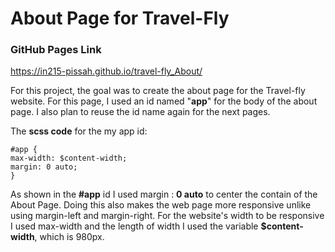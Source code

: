 # About Page for Travel-Fly

### GitHub Pages Link

https://in215-pissah.github.io/travel-fly_About/

For this project, the goal was to create the about page for the Travel-fly website. For this page, I used an id named "**app**" for the body of the about page. I also plan to reuse the id name again for the next pages.

The **scss code** for the my app id:

```
#app {
max-width: $content-width;
margin: 0 auto;
}
```

As shown in the **#app** id I used margin : **0 auto** to center the contain of the About Page. Doing this also makes the web page more responsive unlike using margin-left and margin-right. For the website's width to be responsive I used max-width and the length of width I used the variable **$content-width**, which is 980px.
